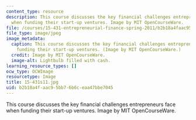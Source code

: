 ```yaml
---
content_type: resource
description: This course discusses the key financial challenges entrepreneurs face
  when funding their start-up ventures. Image by MIT OpenCourseWare.
file: /courses/15-431-entrepreneurial-finance-spring-2011/b2b18a4faac95bb76b6ceaa47bbe7045_15-431s11.jpg
file_type: image/jpeg
image_metadata:
  caption: This course discusses the key financial challenges entrepreneurs face when
    funding their start-up ventures. (Image by MIT OpenCourseWare.)
  credit: Image by MIT OpenCourseWare.
  image-alt: Lightbulb filled with cash.
learning_resource_types: []
ocw_type: OCWImage
resourcetype: Image
title: 15-431s11.jpg
uid: b2b18a4f-aac9-5bb7-6b6c-eaa47bbe7045
---
```

This course discusses the key financial challenges entrepreneurs face when funding their start-up ventures. Image by MIT OpenCourseWare.

